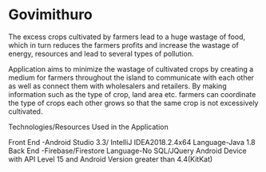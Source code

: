 # Govimithuro
The excess crops cultivated by farmers lead to a huge wastage of food, which in turn reduces the farmers profits and increase the wastage of energy, resources and lead to several types of pollution.

Application aims to minimize the wastage of cultivated crops by creating a medium for farmers throughout the island to communicate with each other as well as connect them with wholesalers and retailers. By making information such as the type of crop, land area etc. farmers can coordinate the type of crops each other grows so that the same crop is not excessively cultivated. 
 
Technologies/Resources Used in the Application 
 
Front End -Android Studio 3.3/                                                                                                             IntelliJ IDEA2018.2.4x64 Language-Java 1.8                                                                                                  Back End -Firebase/Firestore Language-No SQL/JQuery 
Android Device with API Level 15 and Android Version greater than 4.4(KitKat) 
